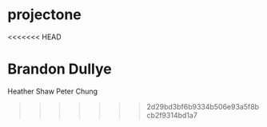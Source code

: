 # projectone
<<<<<<< HEAD

Brandon Dullye
=======
Heather Shaw
Peter Chung
>>>>>>> 2d29bd3bf6b9334b506e93a5f8bcb2f9314bd1a7
